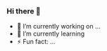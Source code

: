 ### Hi there 👋

- 🔭 I’m currently working on ...
- 🌱 I’m currently learning 
- ⚡ Fun fact: ...

[](https://github.com/hans-arn/github-profile-summary-cards)
